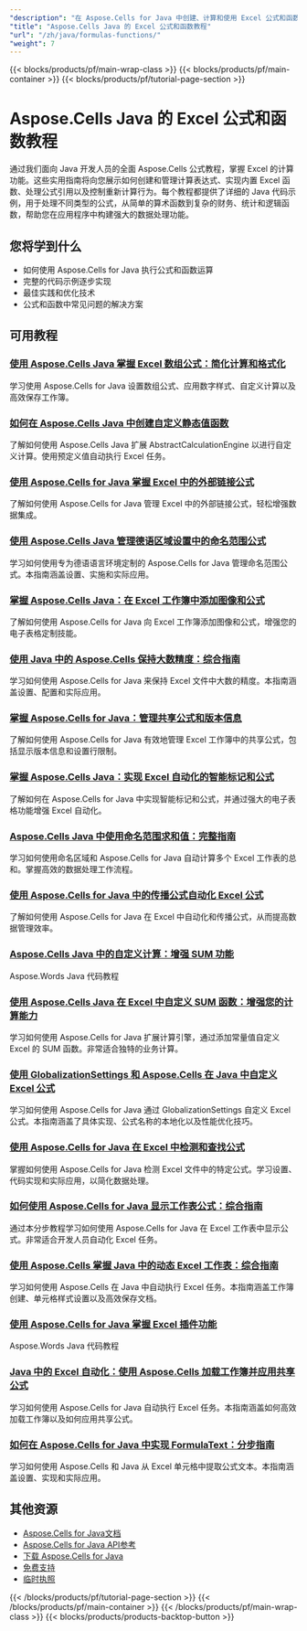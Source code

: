 ```yaml
---
"description": "在 Aspose.Cells for Java 中创建、计算和使用 Excel 公式和函数的分步教程。"
"title": "Aspose.Cells Java 的 Excel 公式和函数教程"
"url": "/zh/java/formulas-functions/"
"weight": 7
---
```


{{< blocks/products/pf/main-wrap-class >}}
{{< blocks/products/pf/main-container >}}
{{< blocks/products/pf/tutorial-page-section >}}


# Aspose.Cells Java 的 Excel 公式和函数教程

通过我们面向 Java 开发人员的全面 Aspose.Cells 公式教程，掌握 Excel 的计算功能。这些实用指南将向您展示如何创建和管理计算表达式、实现内置 Excel 函数、处理公式引用以及控制重新计算行为。每个教程都提供了详细的 Java 代码示例，用于处理不同类型的公式，从简单的算术函数到复杂的财务、统计和逻辑函数，帮助您在应用程序中构建强大的数据处理功能。

## 您将学到什么

- 如何使用 Aspose.Cells for Java 执行公式和函数运算
- 完整的代码示例逐步实现
- 最佳实践和优化技术
- 公式和函数中常见问题的解决方案


## 可用教程

### [使用 Aspose.Cells Java 掌握 Excel 数组公式：简化计算和格式化](./aspose-cells-java-array-formulas-custom-calculations/)
学习使用 Aspose.Cells for Java 设置数组公式、应用数字样式、自定义计算以及高效保存工作簿。

### [如何在 Aspose.Cells Java 中创建自定义静态值函数](./aspose-cells-java-custom-static-value-function/)
了解如何使用 Aspose.Cells Java 扩展 AbstractCalculationEngine 以进行自定义计算。使用预定义值自动执行 Excel 任务。

### [使用 Aspose.Cells for Java 掌握 Excel 中的外部链接公式](./aspose-cells-java-external-link-formulas-excel/)
了解如何使用 Aspose.Cells for Java 管理 Excel 中的外部链接公式，轻松增强数据集成。

### [使用 Aspose.Cells Java 管理德语区域设置中的命名范围公式](./aspose-cells-java-german-named-ranges/)
学习如何使用专为德语语言环境定制的 Aspose.Cells for Java 管理命名范围公式。本指南涵盖设置、实施和实际应用。

### [掌握 Aspose.Cells Java：在 Excel 工作簿中添加图像和公式](./aspose-cells-java-images-formulas-excel/)
了解如何使用 Aspose.Cells for Java 向 Excel 工作簿添加图像和公式，增强您的电子表格定制技能。

### [使用 Java 中的 Aspose.Cells 保持大数精度：综合指南](./aspose-cells-java-large-numbers-precision/)
学习如何使用 Aspose.Cells for Java 来保持 Excel 文件中大数的精度。本指南涵盖设置、配置和实际应用。

### [掌握 Aspose.Cells for Java：管理共享公式和版本信息](./aspose-cells-java-shared-formulas-version-info/)
了解如何使用 Aspose.Cells for Java 有效地管理 Excel 工作簿中的共享公式，包括显示版本信息和设置行限制。

### [掌握 Aspose.Cells Java：实现 Excel 自动化的智能标记和公式](./aspose-cells-java-smart-markers-formulas/)
了解如何在 Aspose.Cells for Java 中实现智能标记和公式，并通过强大的电子表格功能增强 Excel 自动化。

### [Aspose.Cells Java 中使用命名范围求和值：完整指南](./aspose-cells-java-sum-named-ranges-functions/)
学习如何使用命名区域和 Aspose.Cells for Java 自动计算多个 Excel 工作表的总和。掌握高效的数据处理工作流程。

### [使用 Aspose.Cells for Java 中的传播公式自动化 Excel 公式](./automate-excel-formulas-aspose-cells-java/)
了解如何使用 Aspose.Cells for Java 在 Excel 中自动化和传播公式，从而提高数据管理效率。

### [Aspose.Cells Java 中的自定义计算：增强 SUM 功能](./custom-calculation-engine-aspose-cells-java-enhanced-sum/)
Aspose.Words Java 代码教程

### [使用 Aspose.Cells Java 在 Excel 中自定义 SUM 函数：增强您的计算能力](./custom-sum-function-excel-aspose-cells-java/)
学习如何使用 Aspose.Cells for Java 扩展计算引擎，通过添加常量值自定义 Excel 的 SUM 函数。非常适合独特的业务计算。

### [使用 GlobalizationSettings 和 Aspose.Cells 在 Java 中自定义 Excel 公式](./customize-excel-formulas-globalizationsettings-aspose-cells-java/)
学习如何使用 Aspose.Cells for Java 通过 GlobalizationSettings 自定义 Excel 公式。本指南涵盖了具体实现、公式名称的本地化以及性能优化技巧。

### [使用 Aspose.Cells for Java 在 Excel 中检测和查找公式](./detect-formulas-excel-aspose-cells-java/)
掌握如何使用 Aspose.Cells for Java 检测 Excel 文件中的特定公式。学习设置、代码实现和实际应用，以简化数据处理。

### [如何使用 Aspose.Cells for Java 显示工作表公式：综合指南](./display-formula-aspose-cells-java-tutorial/)
通过本分步教程学习如何使用 Aspose.Cells for Java 在 Excel 工作表中显示公式。非常适合开发人员自动化 Excel 任务。

### [使用 Aspose.Cells 掌握 Java 中的动态 Excel 工作表：综合指南](./dynamic-excel-sheets-aspose-cells-java-guide/)
学习如何使用 Aspose.Cells 在 Java 中自动执行 Excel 任务。本指南涵盖工作簿创建、单元格样式设置以及高效保存文档。

### [使用 Aspose.Cells for Java 掌握 Excel 插件功能](./excel-addin-functions-aspose-cells-java/)
Aspose.Words Java 代码教程

### [Java 中的 Excel 自动化：使用 Aspose.Cells 加载工作簿并应用共享公式](./excel-automation-aspose-cells-java-load-formulas/)
学习如何使用 Aspose.Cells for Java 自动执行 Excel 任务。本指南涵盖如何高效加载工作簿以及如何应用共享公式。

### [如何在 Aspose.Cells for Java 中实现 FormulaText：分步指南](./implementing-formula-text-aspose-cells-java-guide/)
学习如何使用 Aspose.Cells 和 Java 从 Excel 单元格中提取公式文本。本指南涵盖设置、实现和实际应用。



## 其他资源

- [Aspose.Cells for Java文档](https://docs.aspose.com/cells/java/)
- [Aspose.Cells for Java API参考](https://reference.aspose.com/cells/java/)
- [下载 Aspose.Cells for Java](https://releases.aspose.com/cells/java/)
- [免费支持](https://forum.aspose.com/)
- [临时执照](https://purchase.aspose.com/temporary-license/)


{{< /blocks/products/pf/tutorial-page-section >}}
{{< /blocks/products/pf/main-container >}}
{{< /blocks/products/pf/main-wrap-class >}}
{{< blocks/products/products-backtop-button >}}